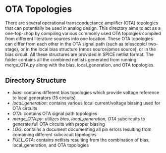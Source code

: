 # OTA Topologies

There are several operational transconductance amplifier (OTA) topologies that can potentially be used in analog design.
This directory aims to act as a one-top-shop by compiling various commonly used OTA topolgies compiled from different literature sources into one location.
These OTA topologies can differ from each other in the OTA signal path (such as telescopic/ two-stage), or in the local bias structure (nmos source/pmos source), or in the bias circuit.
All these structures are provided in SPICE netlist format. The folder contains all the combined netlists generated from running merge_OTA.py along with the bias, local_generation, and OTA 
topologies.


## Directory Structure
- *bias*: contains different bias topologies which provide voltage reference to local generators (15 circuits)
- *local_generation*: contains various local current/voltage biasing used for OTA circuits
- *OTA*: contains OTA signal path topologies
- *merge_OTA.py*: utilizes *bias, local_generation, OTA* subcircuits to generate full OTA circuits with proper biasing
- *LOG*: contains a document documenting all pin errors resulting from combining different subcircuit topologies
- *FULL_OTA*: contains netlists resulting from the combination of bias, local_generation, and OTA topologies

